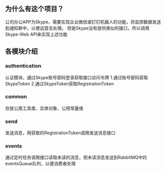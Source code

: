 ## 为什么有这个项目？
公司办公APP为Skype，需要实现企业微信或钉钉机器人的功能，将监控数据发送到通知群中，以便运营去处理。
但是Skype没有提供类似的接口，所以调用Skype-Web API来实现上述功能
## 各模块介绍
### authentication
认证模块，通过Skype账号密码登录获取接口访问令牌
1.通过账号密码获取SkypeToken
2.通过SkypeToken获取RegistrationToken
### common
存放公用工具类、实体对象、公用常量值
### send
发送消息，用获取的RegistrationToken调用发送消息接口
### events
通过定时任务调用接口读取未读的消息，把未读消息发送到RabbitMQ中的eventsQueue队列，以便消费者处理
